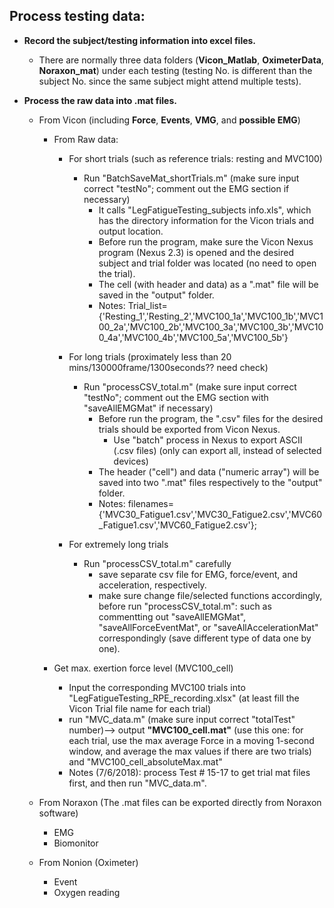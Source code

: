 ## Process testing data:
- **Record the subject/testing information into excel files.**
  - There are normally three data folders (**Vicon_Matlab**, **OximeterData**, **Noraxon_mat**) under each testing (testing No. is different than the subject No. since the same subject might attend multiple tests). 

- **Process the raw data into .mat files.**

   - From Vicon (including **Force**, __Events__, __VMG__, and __possible EMG__)
     - From Raw data: 
		 - For short trials (such as reference trials: resting and MVC100)
		   - Run "BatchSaveMat_shortTrials.m" (make sure input correct "testNo"; comment out the EMG section if necessary)
		     - It calls "LegFatigueTesting_subjects info.xls", which has the directory information for the Vicon trials and output location.
			 - Before run the program, make sure the Vicon Nexus program (Nexus 2.3) is opened and the desired subject and trial folder was located (no need to open the trial).
			 - The cell (with header and data) as a ".mat" file will be saved in the "output" folder.
			 - Notes: Trial_list={'Resting_1','Resting_2','MVC100_1a','MVC100_1b','MVC100_2a','MVC100_2b','MVC100_3a','MVC100_3b','MVC100_4a','MVC100_4b','MVC100_5a','MVC100_5b'}
			 
		 - For long trials (proximately less than 20 mins/130000frame/1300seconds?? need check)
		   - Run "processCSV_total.m" (make sure input correct "testNo"; comment out the EMG section with "saveAllEMGMat" if necessary)
			 - Before run the program, the ".csv" files for the desired trials should be exported from Vicon Nexus.
			   - Use "batch" process in Nexus to export ASCII (.csv files) (only can export all, instead of selected devices)
			 - The header ("cell") and data ("numeric array") will be saved into two ".mat" files respectively to the "output" folder.
			 - Notes: filenames={'MVC30_Fatigue1.csv','MVC30_Fatigue2.csv','MVC60_Fatigue1.csv','MVC60_Fatigue2.csv'};
			 
		 - For extremely long trials 
		   - Run "processCSV_total.m" carefully
		     - save separate csv file for EMG, force/event, and acceleration, respectively.
			 - make sure change file/selected functions accordingly, before run "processCSV_total.m": such as commentting out "saveAllEMGMat", "saveAllForceEventMat", or "saveAllAccelerationMat" correspondingly (save different type of data one by one).
		 
	 - Get max. exertion force level (MVC100_cell) 
		 - Input the corresponding MVC100 trials into "LegFatigueTesting_RPE_recording.xlsx" (at least fill the Vicon Trial file name for each trial)
         - run "MVC_data.m" (make sure input correct "totalTest" number)--> output **"MVC100_cell.mat"** (use this one: for each trial, use the max average Force in a moving 1-second window, and average the max values if there are two trials) and "MVC100_cell_absoluteMax.mat" 
         - Notes (7/6/2018): process Test # 15-17 to get trial mat files first, and then run "MVC_data.m".
		 
  - From Noraxon (The .mat files can be exported directly from Noraxon software)
     - EMG
     - Biomonitor
   
   - From Nonion (Oximeter)
     - Event
     - Oxygen reading
   
